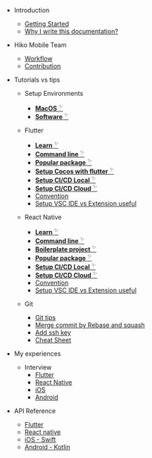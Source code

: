 - Introduction

  - [Getting Started](gettingstarted.md)
  - [Why I write this documentation?](whyusedoc.md)

- Hiko Mobile Team

  - [Workflow](hikoworkflow.md)
  - [Contribution](contribution.md)

- Tutorials vs tips

  - Setup Environments
    - [**MacOS** <sup>✨</sup>](todo.md)
    - [**Software** <sup>✨</sup>](macsoftware.md)

  - Flutter
    - [**Learn** <sup>✨</sup>](learnflutter.md)
    - [**Command line** <sup>✨</sup>](fluttercmd.md)
    - [**Popular package** <sup>✨</sup>](todo.md)
    - [**Setup Cocos with flutter** <sup>✨</sup>](todo.md)
    - [**Setup CI/CD Local** <sup>✨</sup>](cicdflutter.md)
    - [**Setup CI/CD Cloud** <sup>✨</sup>](todo.md)
    - [Convention](todo.md)
    - [Setup VSC IDE vs Extension useful](todo.md)
  - React Native
    - [**Learn** <sup>✨</sup>](learnreactnative.md)
    - [**Command line** <sup>✨</sup>](reactnativecomandline.md)
    - [**Boilerplate project** <sup>✨</sup>](templatecreactnative.md)
    - [**Popular package** <sup>✨</sup>](todo.md)
    - [**Setup CI/CD Local** <sup>✨</sup>](cicdrn.md)
    - [**Setup CI/CD Cloud** <sup>✨</sup>](todo.md)
    - [Convention](todo.md)
    - [Setup VSC IDE vs Extension useful](todo.md)
  - Git
    - [Git tips](gittips.md)
    - [Merge commit by Rebase and squash](mergecommit.md)
    - [Add ssh key](todo.md)
    - [Cheat Sheet](todo.md)

- My experiences
  - Interview
    - [Flutter](todo.md)
    - [React Native](todo.md)
    - [iOS](todo.md)
    - [Android](todo.md)

- API Reference
  - [Flutter](https://flutter.dev/)
  - [React native](https://reactnative.dev/)
  - [iOS - Swift](https://developer.apple.com/swift/)
  - [Android - Kotlin](https://developer.android.com/kotlin)
